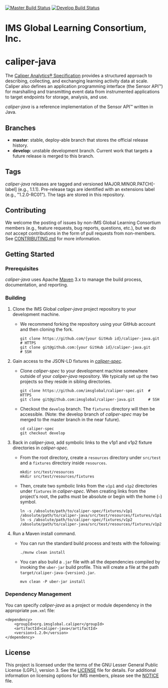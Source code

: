 [![Master Build Status](https://img.shields.io/travis/IMSGlobal/caliper-java.svg?label=master)](https://travis-ci.org/IMSGlobal/caliper-java)
[![Develop Build Status](https://img.shields.io/travis/IMSGlobal/caliper-java/develop.svg?label=develop)](https://travis-ci.org/IMSGlobal/caliper-java/develop)

# IMS Global Learning Consortium, Inc.

# caliper-java
The [Caliper Analytics® Specification](https://www.imsglobal.org/caliper/v1p1/caliper-spec-v1p1) 
provides a structured approach to describing, collecting, and exchanging learning activity data at 
scale. Caliper also defines an application programming interface (the Sensor API™) for marshalling 
and transmitting event data from instrumented applications to target endpoints for storage, 
analysis, and use.

*caliper-java* is a reference implementation of the Sensor API™ written in Java.

## Branches
* __master__: stable, deploy-able branch that stores the official release history.  
* __develop__: unstable development branch. Current work that targets a future release is merged 
to this branch.

## Tags
*caliper-java* releases are tagged and versioned MAJOR.MINOR.PATCH\[-label\] (e.g., 1.1.1). 
Pre-release tags are identified with an extensions label (e.g., "1.2.0-RC01"). The tags are stored 
in this repository.

## Contributing
We welcome the posting of issues by non-IMS Global Learning Consortium members (e.g., feature 
requests, bug reports, questions, etc.), but we *do not* accept contributions in the form of pull 
requests from non-members. See [CONTRIBUTING.md](./CONTRIBUTING.md) for more 
information.

## Getting Started

### Prerequisites
*caliper-java* uses Apache [Maven](https://maven.apache.org/) 3.x to manage the build process, 
documentation, and reporting.

### Building

1) Clone the IMS Global *caliper-java* project repository to your development machine. 
    * We recommend forking the repository using your GitHub account and then cloning the fork.
        ```
        git clone https://github.com/{your GitHub id}/caliper-java.git  # HTTPS
        git clone git@github.com:{your GitHub id}/caliper-java.git      # SSH
        ```

2) Gain access to the JSON-LD fixtures in [*caliper-spec*](https://github.com/imsglobal/caliper-spec).
    * Clone *caliper-spec* to your development machine somewhere outside of your *caliper-java* repository. We 
      typically set up the two projects so they reside in sibling directories.
      ```
      git clone https://github.com/imsglobal/caliper-spec.git  # HTTPS
      git clone git@github.com:imsglobal/caliper-java.git      # SSH
      ```
    * Checkout the `develop` branch. The `fixtures` directory will then be accessible. (Note: the develop branch of 
      *caliper-spec* may be merged to the master branch in the near future).
        ```
        cd caliper-spec
        git checkout develop
        ```

3) Back in *caliper-java*, add symbolic links to the v1p1 and v1p2 fixture directories in *caliper-spec.*
    * From the root directory, create a `resources` directory under `src/test` and a `fixtures` directory inside 
      `resources`.
        ```
        mkdir src/test/resources
        mkdir src/test/resources/fixtures 
        ```
    * Then, create two symbolic links from the `v1p1` and `v1p2` directories under `fixtures` in *caliper-spec*. When 
      creating links from the project's root, the paths must be absolute or begin with the home (`~`) symbol.
        ```
        ln -s /absolute/path/to/caliper-spec/fixtures/v1p1 /absolute/path/to/caliper-java/src/test/resources/fixtures/v1p1
        ln -s /absolute/path/to/caliper-spec/fixtures/v1p2 /absolute/path/to/caliper-java/src/test/resources/fixtures/v1p2   
        ```

4) Run a Maven install command.
    
    * You can run the standard build process and tests with the following:
        ```
        ./mvnw clean install
        ```
    * You can also build a `.jar` file with all the dependencies compiled by invoking the `uber-jar` build profile. This
      will create a file at the path `target/caliper-java-{version}.jar`.
        ```
        mvn clean -P uber-jar install
        ```

### Dependency Management
You can specify *caliper-java* as a project or module dependency in the appropriate `pom.xml` file:

```
<dependency>
    <groupId>org.imsglobal.caliper</groupId>
    <artifactId>caliper-java</artifactId>
    <version>1.2.0</version>
</dependency>
```  

## License
This project is licensed under the terms of the GNU Lesser General Public License (LGPL), version 3. 
See the [LICENSE](./LICENSE) file for details. For additional information on licensing options for 
IMS members, please see the [NOTICE](./NOTICE.md) file.